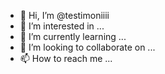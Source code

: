 - 👋 Hi, I’m @testimoniiii
- 👀 I’m interested in ...
- 🌱 I’m currently learning ...
- 💞️ I’m looking to collaborate on ...
- 📫 How to reach me ...

<!---
testimoniiii/testimoniiii is a ✨ special ✨ repository because its `README.md` (this file) appears on your GitHub profile.
You can click the Preview link to take a look at your changes.
--->
